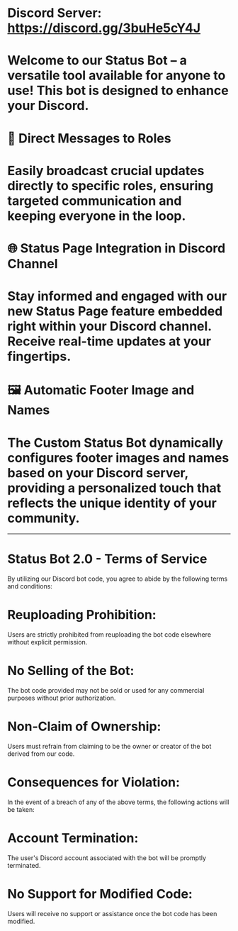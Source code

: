 # Discord Server: https://discord.gg/3buHe5cY4J

# Welcome to our Status Bot – a versatile tool available for anyone to use! This bot is designed to enhance your Discord.

# 🤖 Direct Messages to Roles
# Easily broadcast crucial updates directly to specific roles, ensuring targeted communication and keeping everyone in the loop.

# 🌐 Status Page Integration in Discord Channel 
# Stay informed and engaged with our new Status Page feature embedded right within your Discord channel. Receive real-time updates at your fingertips.

# 🖼️ Automatic Footer Image and Names
# The Custom Status Bot dynamically configures footer images and names based on your Discord server, providing a personalized touch that reflects the unique identity of your community.
-----------------------------------------------------------------------------------------------------------------------------------------------------------------------------------------
# Status Bot 2.0 - Terms of Service
By utilizing our Discord bot code, you agree to abide by the following terms and conditions:

# Reuploading Prohibition:
Users are strictly prohibited from reuploading the bot code elsewhere without explicit permission.

# No Selling of the Bot:
The bot code provided may not be sold or used for any commercial purposes without prior authorization.

# Non-Claim of Ownership:
Users must refrain from claiming to be the owner or creator of the bot derived from our code.

# Consequences for Violation:
In the event of a breach of any of the above terms, the following actions will be taken:

# Account Termination:
The user's Discord account associated with the bot will be promptly terminated.

# No Support for Modified Code:
Users will receive no support or assistance once the bot code has been modified.
